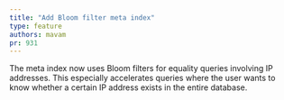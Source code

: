 ```yaml
---
title: "Add Bloom filter meta index"
type: feature
authors: mavam
pr: 931
---
```


The meta index now uses Bloom filters for equality queries involving IP
addresses. This especially accelerates queries where the user wants to know
whether a certain IP address exists in the entire database.
